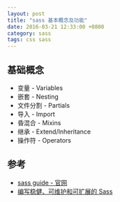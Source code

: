 ```yaml
---
layout: post
title: "sass 基本概念及功能"
date: 2016-03-21 12:33:00 +0800
category: sass
tags: css sass
---
```


## 基础概念
* 变量 - Variables
* 嵌套 - Nesting
* 文件分割 - Partials
* 导入 - Import
* 昏混合 - Mixins
* 继承 - Extend/Inheritance
* 操作符 - Operators

## 参考
* [sass guide - 官网](http://sass-lang.com/guide)
* [编写稳健、可维护和可扩展的 Sass](http://sass-guidelin.es/zh/)